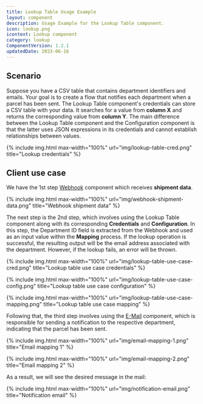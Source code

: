 ```yaml
---
title: Lookup Table Usage Example
layout: component
description: Usage Example for the Lookup Table component.
icon: lookup.png
icontext: Lookup component
category: lookup
ComponentVersion: 1.2.1
updatedDate: 2023-06-16
---
```


## Scenario

Suppose you have a CSV table that contains department identifiers and emails. Your goal is to create a flow that notifies each department when a parcel has been sent. The Lookup Table component's credentials can store a CSV table with your data. It searches for a value from **column X** and returns the corresponding value from **column Y**. The main difference between the Lookup Table component and the Configuration component is that the latter uses JSON expressions in its credentials and cannot establish relationships between values.

{% include img.html max-width="100%" url="img/lookup-table-cred.png" title="Lookup credentials" %}

## Client use case

We have the 1st step [Webhook](/components/webhook) component which receives **shipment data**.

{% include img.html max-width="100%" url="img/webhook-shipment-data.png" title="Webhook shipment data" %}

The next step is the 2nd step, which involves using the Lookup Table component along with its corresponding **Credentials** and **Configuration**. In this step, the Department ID field is extracted from the Webhook and used as an input value within the **Mapping** process. If the lookup operation is successful, the resulting output will be the email address associated with the department. However, if the lookup fails, an error will be thrown.

{% include img.html max-width="100%" url="img/lookup-table-use-case-cred.png" title="Lookup table use case credentials" %}

{% include img.html max-width="100%" url="img/lookup-table-use-case-config.png" title="Lookup table use case configuration" %}

{% include img.html max-width="100%" url="img/lookup-table-use-case-mapping.png" title="Lookup table use case mapping" %}


Following that, the third step involves using the [E-Mail](/components/email) component, which is responsible for sending a notification to the respective department, indicating that the parcel has been sent.

{% include img.html max-width="100%" url="img/email-mapping-1.png" title="Email mapping 1" %}

{% include img.html max-width="100%" url="img/email-mapping-2.png" title="Email mapping 2" %}

As a result, we will see the desired message in the mail:

{% include img.html max-width="100%" url="img/notification-email.png" title="Notification email" %}

